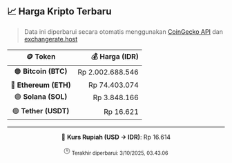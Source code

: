 

<!-- HARGA_KRIPTO -->
## 📈 Harga Kripto Terbaru

> Data ini diperbarui secara otomatis menggunakan [CoinGecko API](https://www.coingecko.com/) dan [exchangerate.host](https://exchangerate.host/)

<div align="center">

| 🪙 Token | 💰 Harga (IDR) |
|:------:|---------------:|
| 🟠 **Bitcoin (BTC)**   | Rp 2.002.688.546 |
| 🔵 **Ethereum (ETH)**  | Rp 74.403.074 |
| 🟣 **Solana (SOL)**    | Rp 3.848.166 |
| 🟢 **Tether (USDT)**   | Rp 16.621 |

---

💱 **Kurs Rupiah (USD → IDR)**: Rp 16.614

🕒 <sub>Terakhir diperbarui: 3/10/2025, 03.43.06</sub>

</div>
<!-- /HARGA_KRIPTO -->